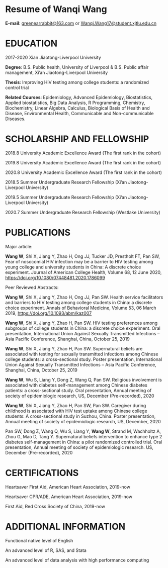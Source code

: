 # Resume of Wanqi Wang
**E-mail**: greenearrabbit@163.com  or
Wanqi.Wang17@student.xjtlu.edu.cn

# EDUCATION 
2017-2020 Xian Jiaotong-Liverpool University

**Degree**: B.S. Public health, University of Liverpool 
         & B.S. Public affair management, Xi’an Jiaotong-Liverpool University 
         
**Thesis**: Improving HIV testing among college students: a randomized control trial

**Related Courses**: Epidemiology, Advanced Epidemiology, Biostatistics, Applied biostatistics, Big Data Analysis, R Programming, Chemistry, Biochemistry, Linear Algebra, Calculus, Biological Basis of Health and Disease, Environmental Health, Communicable and Non-communicable Diseases.  

# SCHOLARSHIP AND FELLOWSHIP

2018.8 University Academic Excellence Award (The first rank in the cohort)

2019.8 University Academic Excellence Award (The first rank in the cohort)

2020.8 University Academic Excellence Award (The first rank in the cohort)

2018.5 Summer Undergraduate Research Fellowship (Xi’an Jiaotong-Liverpool University)

2019.5 Summer Undergraduate Research Fellowship (Xi’an Jiaotong-Liverpool University)

2020.7 Summer Undergraduate Research Fellowship (Westlake University)

# PUBLICATIONS 

Major article:

**Wang W**, Shi X, Jiang Y, Zhao H, Ong JJ, Tucker JD, Prestholt FT, Pan SW, Fear of nosocomial HIV infection may be a barrier to HIV testing among young college and university students in China: A discrete choice experiment. Journal of American College Health, Volume 68, 12 June 2020, https://doi.org/10.1080/07448481.2020.1786099 

Peer Reviewed Abstracts:

**Wang W**, Shi X, Jiang Y, Zhao H, Ong JJ, Pan SW. Health service facilitators and barriers to HIV testing among college students in China: a discrete choice experiment. Annals of Behavioral Medicine, Volume 53, 06 March 2019, https://doi.org/10.1093/abm/kaz007

**Wang W**, Shi X, Jiang Y, Zhao H, Pan SW. HIV testing preferences among subgroups of college students in China: a discrete choice experiment. Oral presentation, International Union Against Sexually Transmitted Infections – Asia Pacific Conference, Shanghai, China, October 25, 2019

**Wang W**, Shi X, Jiang Y, Zhao H, Pan SW. Supernatural beliefs are associated with testing for sexually transmitted infections among Chinese college students: a cross-sectional study. Poster presentation, International Union Against Sexually Transmitted Infections – Asia Pacific Conference, Shanghai, China, October 25, 2019

**Wang W**, Wu S, Liang Y, Dong Z, Wang Q, Pan SW. Religious involvement is associated with diabetes self-management among Chinese diabetes patients: a cross-sectional study. Oral presentation, Annual meeting of society of epidemiologic research, US, December (Pre-recorded), 2020

**Wang W**, Shi X, Jiang Y, Zhao H, Pan SW, Pan SW. Caregiver during childhood is associated with HIV test uptake among Chinese college students: A cross-sectional study in Suzhou, China. Poster presentation, Annual meeting of society of epidemiologic research, US, December, 2020 

Pan SW, Dong Z, Wang Q, Wu S, Liang Y, **Wang W**, Strand M, Wachholtz A, Zhou G, Mao D, Tang Y.  Supernatural beliefs intervention to enhance type 2 diabetes self-management in China: a pilot randomized controlled trial. Oral presentation, Annual meeting of society of epidemiologic research. US, December (Pre-recorded), 2020

# CERTIFICATIONS
Heartsaver First Aid, American Heart Association, 2019-now

Heartsaver CPR/ADE, American Heart Association, 2019-now

First Aid, Red Cross Society of China, 2019-now


# ADDITIONAL INFORMATION

Functional native level of English

An advanced level of R, SAS, and Stata

An advanced level of data analysis with high performance computing
